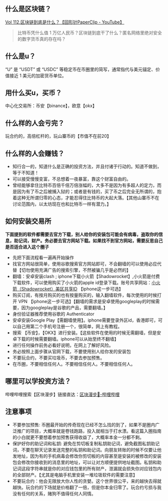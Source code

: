 ## 什么是区块链？
[Vol 112.区块链到底是什么？【回形针PaperClip - YouTube】](https://youtu.be/TVlo66aOZE0?si=IboEgPlVb5B5hoal)
> 比特币凭什么值 1 万亿人民币？区块链到底干了什么？匿名网络里绝对安全的数字货币真的存在吗？


## 什么是u？
“U” 是 “USDT” 或 “USDC” 等稳定币在币圈里的简写，通常指代与美元锚定、价值接近 1 美元的加密货币单位。

## 用什么买u，买币？
中心化交易所：币安【binance】，欧意【okx】

## 什么样的人会亏完？
玩合约的，高倍杠杆的，玩山寨币的【市值不在前20】

## 什么样的人会赚钱？
- 知行合一的，知道什么是正确的投资方法，并且付诸于行动的。知道不做到，等于不知道！
- 可以接受慢慢变富，不总想着一夜暴富，靠这个财富自由的。
- 曾经能够拿住比特币百倍千倍万倍涨幅的，大多不是因为有多超人的定力，而是因为有了币之后被捕入狱的；或者是有钱的，买了币之后完全无所谓的，抱着这种无所谓归零的心态，才能忍得住比特币的大起大落。【其他山寨币不在讨论范围内，以太坊现在也和比特币一样有潜力。】

## 如何安装交易所
**下面提到的软件都需要去官方下载，别人给你的安装包可能会有病毒，盗取你的信息，助记词，财产。务必要去官方网站下载。如果找不到官方网站，需要反思自己是否适合进入这个圈子**
- 先把下面流程看一遍再开始操作
- 找官方网站很简单，使用谷歌搜索官方网站即可，不会翻墙的可以使用必应代替【切勿使用充满广告的搜索引擎，不然被骗几乎是必然的】
- 翻墙：安卓安装clash ; iphone下载小火箭【Shadowrocket】,小火箭是付费下载软件，可以使用购买了小火箭的apple id登录下载。账号共享网站：[小火箭（Shadowrocket）美区共享ID](https://ids.ailiao.eu/) 【iphone这一步可选】
- 购买订阅，有按月购买的也有按量购买的，输入翻墙软件，每次使用的时候打开 VPN 【iphone这一步可选】【翻墙的需求是安卓使用googleplay的时候需要，因为googleplay是谷歌的产品，需要翻墙。】
- 身份验证器推荐使用谷歌的 Authenticator
- 安卓安装Google Play【需翻墙使用】。iphone需要登录外区id，香港即可，可以自己用第二个手机号注册一个，很简单，网上有教程。
- 搜索 【币安】，【OKX】进行安装。【这些软件在使用的时候无需翻墙，但是安卓下载的时候需要翻墙。iphone可以从始至终不翻墙】
- 进行任何操作前务必看好说明，在网上了解好风险。
- 务必按照上面步骤从官网下载，不要使用别人给你发的安装包
- 不要玩合约，不要买垃圾币，不要去参加预售。
- 在币圈，不要相信任何人。不要相信任何人。不要相信任何人。

## 哪里可以学投资方法？
哔哩哔哩搜索【区块漫步】链接直达：[区块漫步🚶-哔哩哔哩](https://space.bilibili.com/3546751971625118)

## 注意事项
- 不要参加预售: 币圈最开始的传奇现在已经不怎么找的到了，如果不是圈内广泛推广的项目，大概率就是卷钱跑路，投入就相当于打水漂。看这篇入圈指南的小白就更不要想着参加预售获得收益了，大概率本金一分都不剩。
- 保护好你的助记词和私钥: 避免在剪切板复制私钥助记词，避免截图私钥助记词，不要在聊天记录发送完整的私钥和助记词。向朋友转账的时候不仅要让他发地址，因为有的手机病毒会修改你剪切板的内容甚至是安装的被修改的安装包会修改你接收到的消息里的地址，可以让对方顺便提供地址截图。私钥和助记词这段字符串就是你的对应钱包里的所有财产，泄漏就会损失你对应钱包内的全部财产。【尤其是电脑手机里安装一堆垃圾软件的需要注意】
- 不要玩合约：他会无限放大你人性的贪婪。这个世界很公平，来的越快去得就越快。玩合约的下场就是价格翻了一倍，但是你本金归零了。玩合约亏损与我没有任何的关系，赌狗不值得任何人同情。